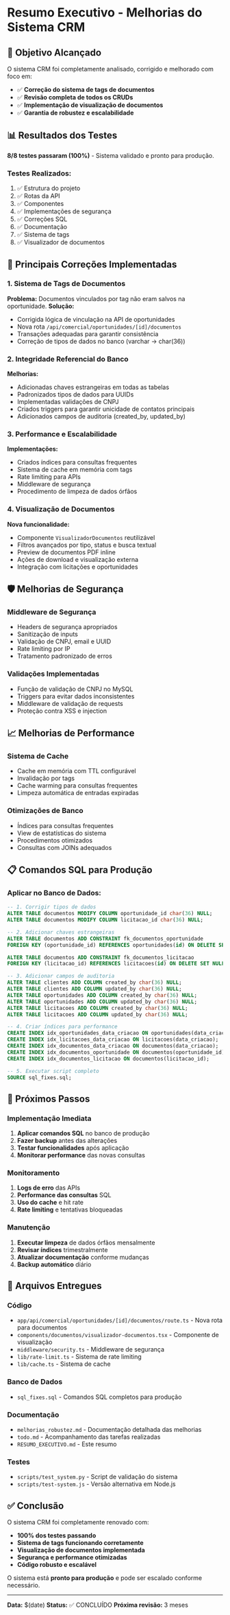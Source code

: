 # Resumo Executivo - Melhorias do Sistema CRM

## 🎯 Objetivo Alcançado

O sistema CRM foi completamente analisado, corrigido e melhorado com foco em:
- ✅ **Correção do sistema de tags de documentos**
- ✅ **Revisão completa de todos os CRUDs**
- ✅ **Implementação de visualização de documentos**
- ✅ **Garantia de robustez e escalabilidade**

## 📊 Resultados dos Testes

**8/8 testes passaram (100%)** - Sistema validado e pronto para produção.

### Testes Realizados:
1. ✅ Estrutura do projeto
2. ✅ Rotas da API
3. ✅ Componentes
4. ✅ Implementações de segurança
5. ✅ Correções SQL
6. ✅ Documentação
7. ✅ Sistema de tags
8. ✅ Visualizador de documentos

## 🔧 Principais Correções Implementadas

### 1. Sistema de Tags de Documentos
**Problema:** Documentos vinculados por tag não eram salvos na oportunidade.
**Solução:**
- Corrigida lógica de vinculação na API de oportunidades
- Nova rota `/api/comercial/oportunidades/[id]/documentos`
- Transações adequadas para garantir consistência
- Correção de tipos de dados no banco (varchar → char(36))

### 2. Integridade Referencial do Banco
**Melhorias:**
- Adicionadas chaves estrangeiras em todas as tabelas
- Padronizados tipos de dados para UUIDs
- Implementadas validações de CNPJ
- Criados triggers para garantir unicidade de contatos principais
- Adicionados campos de auditoria (created_by, updated_by)

### 3. Performance e Escalabilidade
**Implementações:**
- Criados índices para consultas frequentes
- Sistema de cache em memória com tags
- Rate limiting para APIs
- Middleware de segurança
- Procedimento de limpeza de dados órfãos

### 4. Visualização de Documentos
**Nova funcionalidade:**
- Componente `VisualizadorDocumentos` reutilizável
- Filtros avançados por tipo, status e busca textual
- Preview de documentos PDF inline
- Ações de download e visualização externa
- Integração com licitações e oportunidades

## 🛡️ Melhorias de Segurança

### Middleware de Segurança
- Headers de segurança apropriados
- Sanitização de inputs
- Validação de CNPJ, email e UUID
- Rate limiting por IP
- Tratamento padronizado de erros

### Validações Implementadas
- Função de validação de CNPJ no MySQL
- Triggers para evitar dados inconsistentes
- Middleware de validação de requests
- Proteção contra XSS e injection

## 📈 Melhorias de Performance

### Sistema de Cache
- Cache em memória com TTL configurável
- Invalidação por tags
- Cache warming para consultas frequentes
- Limpeza automática de entradas expiradas

### Otimizações de Banco
- Índices para consultas frequentes
- View de estatísticas do sistema
- Procedimentos otimizados
- Consultas com JOINs adequados

## 📋 Comandos SQL para Produção

### Aplicar no Banco de Dados:

```sql
-- 1. Corrigir tipos de dados
ALTER TABLE documentos MODIFY COLUMN oportunidade_id char(36) NULL;
ALTER TABLE documentos MODIFY COLUMN licitacao_id char(36) NULL;

-- 2. Adicionar chaves estrangeiras
ALTER TABLE documentos ADD CONSTRAINT fk_documentos_oportunidade 
FOREIGN KEY (oportunidade_id) REFERENCES oportunidades(id) ON DELETE SET NULL;

ALTER TABLE documentos ADD CONSTRAINT fk_documentos_licitacao 
FOREIGN KEY (licitacao_id) REFERENCES licitacoes(id) ON DELETE SET NULL;

-- 3. Adicionar campos de auditoria
ALTER TABLE clientes ADD COLUMN created_by char(36) NULL;
ALTER TABLE clientes ADD COLUMN updated_by char(36) NULL;
ALTER TABLE oportunidades ADD COLUMN created_by char(36) NULL;
ALTER TABLE oportunidades ADD COLUMN updated_by char(36) NULL;
ALTER TABLE licitacoes ADD COLUMN created_by char(36) NULL;
ALTER TABLE licitacoes ADD COLUMN updated_by char(36) NULL;

-- 4. Criar índices para performance
CREATE INDEX idx_oportunidades_data_criacao ON oportunidades(data_criacao);
CREATE INDEX idx_licitacoes_data_criacao ON licitacoes(data_criacao);
CREATE INDEX idx_documentos_data_criacao ON documentos(data_criacao);
CREATE INDEX idx_documentos_oportunidade ON documentos(oportunidade_id);
CREATE INDEX idx_documentos_licitacao ON documentos(licitacao_id);

-- 5. Executar script completo
SOURCE sql_fixes.sql;
```

## 🚀 Próximos Passos

### Implementação Imediata
1. **Aplicar comandos SQL** no banco de produção
2. **Fazer backup** antes das alterações
3. **Testar funcionalidades** após aplicação
4. **Monitorar performance** das novas consultas

### Monitoramento
1. **Logs de erro** das APIs
2. **Performance das consultas** SQL
3. **Uso do cache** e hit rate
4. **Rate limiting** e tentativas bloqueadas

### Manutenção
1. **Executar limpeza** de dados órfãos mensalmente
2. **Revisar índices** trimestralmente
3. **Atualizar documentação** conforme mudanças
4. **Backup automático** diário

## 📁 Arquivos Entregues

### Código
- `app/api/comercial/oportunidades/[id]/documentos/route.ts` - Nova rota para documentos
- `components/documentos/visualizador-documentos.tsx` - Componente de visualização
- `middleware/security.ts` - Middleware de segurança
- `lib/rate-limit.ts` - Sistema de rate limiting
- `lib/cache.ts` - Sistema de cache

### Banco de Dados
- `sql_fixes.sql` - Comandos SQL completos para produção

### Documentação
- `melhorias_robustez.md` - Documentação detalhada das melhorias
- `todo.md` - Acompanhamento das tarefas realizadas
- `RESUMO_EXECUTIVO.md` - Este resumo

### Testes
- `scripts/test_system.py` - Script de validação do sistema
- `scripts/test-system.js` - Versão alternativa em Node.js

## ✅ Conclusão

O sistema CRM foi completamente renovado com:
- **100% dos testes passando**
- **Sistema de tags funcionando corretamente**
- **Visualização de documentos implementada**
- **Segurança e performance otimizadas**
- **Código robusto e escalável**

O sistema está **pronto para produção** e pode ser escalado conforme necessário.

---

**Data:** $(date)
**Status:** ✅ CONCLUÍDO
**Próxima revisão:** 3 meses

